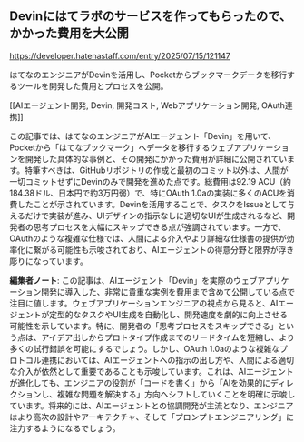 ## Devinにはてラボのサービスを作ってもらったので、かかった費用を大公開

https://developer.hatenastaff.com/entry/2025/07/15/121147

はてなのエンジニアがDevinを活用し、Pocketからブックマークデータを移行するツールを開発した費用とプロセスを公開。

[[AIエージェント開発, Devin, 開発コスト, Webアプリケーション開発, OAuth連携]]

この記事では、はてなのエンジニアがAIエージェント「Devin」を用いて、Pocketから「はてなブックマーク」へデータを移行するウェブアプリケーションを開発した具体的な事例と、その開発にかかった費用が詳細に公開されています。特筆すべきは、GitHubリポジトリの作成と最初のコミット以外は、人間が一切コミットせずにDevinのみで開発を進めた点です。総費用は92.19 ACU（約184.38ドル、日本円で約3万円弱）で、特にOAuth 1.0aの実装に多くのACUを消費したことが示されています。Devinを活用することで、タスクをIssueとして与えるだけで実装が進み、UIデザインの指示なしに適切なUIが生成されるなど、開発者の思考プロセスを大幅にスキップできる点が強調されています。一方で、OAuthのような複雑な仕様では、人間による介入やより詳細な仕様書の提供が効率化に繋がる可能性も示唆されており、AIエージェントの得意分野と限界が浮き彫りになっています。

**編集者ノート**: この記事は、AIエージェント「Devin」を実際のウェブアプリケーション開発に導入した、非常に貴重な実例を費用まで含めて公開している点で注目に値します。ウェブアプリケーションエンジニアの視点から見ると、AIエージェントが定型的なタスクやUI生成を自動化し、開発速度を劇的に向上させる可能性を示しています。特に、開発者の「思考プロセスをスキップできる」という点は、アイデア出しからプロトタイプ作成までのリードタイムを短縮し、より多くの試行錯誤を可能にするでしょう。しかし、OAuth 1.0aのような複雑なプロトコル連携においては、AIエージェントへの指示の出し方や、人間による適切な介入が依然として重要であることも示唆しています。これは、AIエージェントが進化しても、エンジニアの役割が「コードを書く」から「AIを効果的にディレクションし、複雑な問題を解決する」方向へシフトしていくことを明確に示唆しています。将来的には、AIエージェントとの協調開発が主流となり、エンジニアはより高次の設計やアーキテクチャ、そして「プロンプトエンジニアリング」に注力するようになるでしょう。